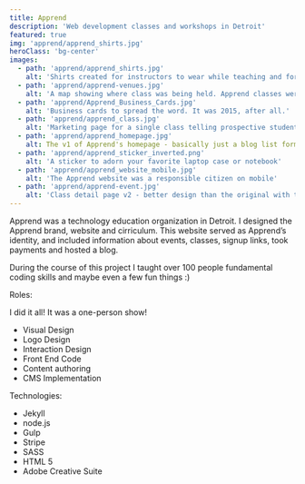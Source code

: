```yaml
---
title: Apprend
description: 'Web development classes and workshops in Detroit'
featured: true
img: 'apprend/apprend_shirts.jpg'
heroClass: 'bg-center'
images: 
  - path: 'apprend/apprend_shirts.jpg'
    alt: 'Shirts created for instructors to wear while teaching and for others to buy as a way to support Apprend'
  - path: 'apprend/apprend-venues.jpg'
    alt: 'A map showing where class was being held. Apprend classes were taught in the spaces of local companies that supported the idea of technology education'
  - path: 'apprend/Apprend_Business_Cards.jpg'
    alt: 'Business cards to spread the word. It was 2015, after all.'
  - path: 'apprend/apprend_class.jpg'
    alt: 'Marketing page for a single class telling prospective students what to expect and how to sign up.'
  - path: 'apprend/apprend_homepage.jpg'
    alt: The v1 of Apprend's homepage - basically just a blog list format
  - path: 'apprend/apprend_sticker_inverted.png'
    alt: 'A sticker to adorn your favorite laptop case or notebook'
  - path: 'apprend/apprend_website_mobile.jpg'
    alt: 'The Apprend website was a responsible citizen on mobile'
  - path: 'apprend/apprend-event.jpg'
    alt: 'Class detail page v2 - better design than the original with the ability to pay right on the page via Stripe'
---
```


Apprend was a technology education organization in Detroit. I designed the Apprend brand, website and cirriculum. This website served as Apprend’s identity, and included information about events, classes, signup links, took payments and hosted a blog.

<image-carousel :images="images"></image-carousel>

During the course of this project I taught over 100 people fundamental coding skills and maybe even a few fun things :)

Roles:

I did it all! It was a one-person show!

- Visual Design
- Logo Design
- Interaction Design
- Front End Code
- Content authoring
- CMS Implementation

Technologies:

- Jekyll
- node.js
- Gulp
- Stripe
- SASS
- HTML 5
- Adobe Creative Suite